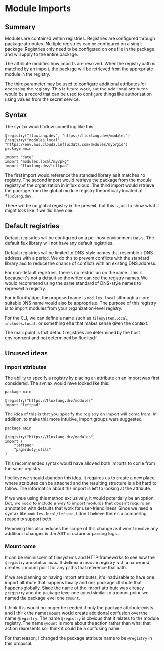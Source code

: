 # Module Imports

## Summary

Modules are contained within registries.
Registries are configured through package attributes.
Multiple registries can be configured on a single package.
Registries only need to be configured on one file in the package and will apply to the entire package.

The attribute modifies how imports are resolved.
When the registry path is matched by an import, the package will be retrieved from the appropriate module in the registry.

The third parameter may be used to configure additional attributes for accessing the registry.
This is future work, but the additional attributes would be a record that can be used to configure things like authorization using values from the secret service.

## Syntax

The syntax would follow something like this:

```
@registry("fluxlang.dev", "https://fluxlang.dev/modules")
@registry("modules.local", "https://env.aws.cloud2.influxdata.com/modules/myorgid")
package main

import "date"
import "modules.local/my/pkg"
import "fluxlang.dev/leftpad"
```

The first import would reference the standard library as it matches no registry.
The second import would retrieve the package from the module registry of the organization in influx cloud.
The third import would retrieve the package from the global module registry theoretically located at `fluxlang.dev`.

There will be no global registry in the present, but this is just to show what it might look like if we did have one.

## Default registries

Default registries will be configured on a per-host environment basis.
The default flux library will not have any default registries.

Default registries will be limited to DNS-style names that resemble a DNS address with a period.
We do this to prevent conflicts with the standard library and to reduce the chance of conflicts with an existing DNS address.

For non-default registries, there's no restriction on the name.
This is because it's not a default so the writer can see the registry names.
We would recommend using the same standard of DNS-style names to represent a registry.

For influxdb/idpe, the proposed name is `modules.local` although a more suitable DNS name would also be appropriate.
The purpose of this registry is to import modules from your organization-level registry.

For the CLI, we can define a name such as `filesystem.local`, `includes.local`, or something else that makes sense given the context.

The main point is that default registries are determined by the host environment and not determined by flux itself.

## Unused ideas

### Import attributes

The ability to specify a registry by placing an attribute on an import was first considered.
The syntax would have looked like this:

```
package main

@registry("https://fluxlang.dev/modules")
import "leftpad"
```

The idea of this is that you specify the registry an import will come from.
In addition, to make this more intuitive, import groups were suggested.

```
package main

@registry("https://fluxlang.dev/modules")
import (
    "leftpad"
    "pagerduty_utils"
)
```

This recommended syntax would have allowed both imports to come from the same registry.

I believe we should abandon this idea.
It requires us to create a new place where attributes can be attached and the resulting structure is a bit hard to follow.
The information about the import is left to looking at the attribute.

If we were using this method exclusively, it would potentially be an option.
But, we need to include a way to import modules that doesn't require an annotation with defaults that work for user-friendliness.
Since we need a syntax like `modules.local/leftpad`, I don't believe there's a compelling reason to support both.

Removing this also reduces the scope of this change as it won't involve any additional changes to the AST structure or parsing logic.

### Mount name

It can be reminiscent of filesystems and HTTP frameworks to see how the `@registry` annotation acts.
It defines a module registry with a name and creates a mount point for any paths that reference that path.

If we are planning on having import attributes, it's inadvisable to have one import attribute that happens locally and one package attribute that happens globally.
Since the name of the import attribute was already `@registry` and the package level one acted similar to a mount point, we named the package level one `@mount`.

I think this would no longer be needed if only the package attribute exists and I think the name `@mount` would create additional confusion over the name `@registry`.
The name `@registry` is obvious that it relates to the module registry.
The name `@mount` is more about the action rather than what that action represents so I think it could be a confusing name.

For that reason, I changed the package attribute name to be `@registry` in this proposal.
